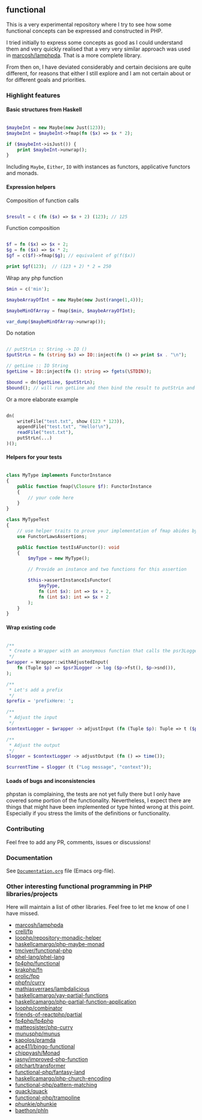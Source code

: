 ## functional

This is a very experimental repository where I try to see how some functional
concepts can be expressed and constructed in PHP.

I tried initially to express some concepts as good as I could understand them
and very quickly realised that a very very similar approach was used in
[marcosh/lamphpda](https://github.com/marcosh/lamphpda). That is a more complete
library.

From then on, I have deviated considerably and certain decisions are
quite different, for reasons that either I still explore and I am not
certain about or for different goals and priorities.

### Highlight features

#### Basic structures from Haskell

```php

$maybeInt = new Maybe(new Just(123));
$maybeInt = $maybeInt->fmap(fn ($x) => $x * 2);

if ($maybeInt->isJust()) {
    print $maybeInt->unwrap();
}

```

Including `Maybe`, `Either`, `IO` with instances as functors, applicative functors and monads.

#### Expression helpers

Composition of function calls

```php

$result = c (fn ($x) => $x + 2) (123); // 125

```

Function composition

```php

$f = fn ($x) => $x + 2;
$g = fn ($x) => $x * 2;
$gf = c($f)->fmap($g); // equivalent of g(f($x))

print $gf(123);  // (123 + 2) * 2 = 250

```

Wrap any php function

```php
$min = c('min');

$maybeArrayOfInt = new Maybe(new Just(range(1,4)));

$maybeMinOfArray = fmap($min, $maybeArrayOfInt);

var_dump($maybeMinOfArray->unwrap());

```

Do notation

```php

// putStrLn :: String -> IO ()
$putStrLn = fn (string $x) => IO::inject(fn () => print $x . "\n");

// getLine :: IO String
$getLine = IO::inject(fn (): string => fgets(\STDIN));

$bound = dn($getLine, $putStrLn);
$bound(); // will run getLine and then bind the result to putStrLn and print it

```

Or a more elaborate example

```php

dn(
    writeFile("test.txt", show (123 * 123)),
    appendFile("test.txt", "Hello!\n"),
    readFile("test.txt"),
    putStrLn(...)
)();

```

#### Helpers for your tests

```php

class MyType implements FunctorInstance
{
    public function fmap(\Closure $f): FunctorInstance
    {
        // your code here
    }
}

class MyTypeTest
{
    // use helper traits to prove your implementation of fmap abides by the Functor Law.
    use FunctorLawsAssertions;

    public function testIsAFunctor(): void
    {
        $myType = new MyType();

        // Provide an instance and two functions for this assertion

        $this->assertInstanceIsFunctor(
            $myType,
            fn (int $x): int => $x + 2,
            fn (int $x): int => $x + 2
        );
    }
}

```

#### Wrap existing code

```php

/**
 * Create a Wrapper with an anonymous function that calls the psr3Logger from a Tuple input.
 */
$wrapper = Wrapper::withAdjustedInput(
    fn (Tuple $p) => $psr3Logger -> log ($p->fst(), $p->snd()),
);

/**
 * Let's add a prefix
 */
$prefix = 'prefixHere: ';

/**
 * Adjust the input
 */
$contextLogger = $wrapper -> adjustInput (fn (Tuple $p): Tuple => t ($prefix . $p->fst(), [$p->snd()]) );

/**
 * Adjust the output
 */
$logger = $contextLogger -> adjustOutput (fn () => time());

$currentTime = $logger (t ("Log message", "context"));

```

#### Loads of bugs and inconsistencies

phpstan is complaining, the tests are not yet fully there but I only
have covered some portion of the functionality. Nevertheless, I expect
there are things that might have been implemented or type hinted wrong
at this point. Especially if you stress the limits of the definitions
or functionality.


### Contributing

Feel free to add any PR, comments, issues or discussions!

### Documentation

See [`Documentation.org`](https://github.com/thgs/functional/blob/master/Documentation.org) file (Emacs org-file).


### Other interesting functional programming in PHP libraries/projects

Here will maintain a list of other libraries. Feel free to let me know of one I have missed.

- [marcosh/lamphpda](https://github.com/marcosh/lamphpda)
- [crell/fp](https://github.com/crell/fp)
- [loophp/repository-monadic-helper](https://github.com/loophp/repository-monadic-helper)
- [haskellcamargo/php-maybe-monad](https://github.com/haskellcamargo/php-maybe-monad)
- [tmciver/functional-php](https://github.com/tmciver/functional-php)
- [phel-lang/phel-lang](https://github.com/phel-lang/phel-lang)
- [fp4php/functional](https://github.com/fp4php/functional)
- [krakphp/fn](https://github.com/krakphp/fn)
- [prolic/fpp](https://github.com/prolic/fpp)
- [phpfn/curry](https://github.com/phpfn/curry)
- [mathiasverraes/lambdalicious](https://github.com/mathiasverraes/lambdalicious)
- [haskellcamargo/yay-partial-functions](https://github.com/haskellcamargo/yay-partial-functions)
- [haskellcamargo/php-partial-function-application](https://github.com/haskellcamargo/php-partial-function-application)
- [loophp/combinator](https://github.com/loophp/combinator)
- [friends-of-reactphp/partial](https://github.com/friends-of-reactphp/partial)
- [fp4php/fp4php](https://github.com/fp4php/fp4php)
- [matteosister/php-curry](https://github.com/matteosister/php-curry)
- [munusphp/munus](https://github.com/munusphp/munus)
- [kapolos/pramda](https://github.com/kapolos/pramda)
- [ace411/bingo-functional](https://github.com/ace411/bingo-functional)
- [chippyash/Monad](https://github.com/chippyash/Monad)
- [jasny/improved-php-function](https://github.com/jasny/improved-php-function)
- [pitchart/transformer](https://github.com/pitchart/transformer)
- [functional-php/fantasy-land](https://github.com/functional-php/fantasy-land)
- [haskellcamargo/php-church-encoding](https://github.com/haskellcamargo/php-church-encoding)
- [functional-php/pattern-matching](https://github.com/functional-php/pattern-matching)
- [quack/quack](https://github.com/quack/quack)
- [functional-php/trampoline](https://github.com/functional-php/trampoline)
- [phunkie/phunkie](https://github.com/phunkie/phunkie)
- [baethon/phln](https://github.com/baethon/phln)
